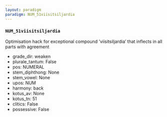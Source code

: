 ```yaml
---
layout: paradigm
paradigm: NUM_51viisitsiljardia
---
```

### ` NUM_51viisitsiljardia `

Optimisation hack for exceptional compound ’viisitsiljardia’ that inflects in all parts with agreement
* grade_dir: weaken
* plurale_tantum: False
* pos: NUMERAL
* stem_diphthong: None
* stem_vowel: None
* upos: NUM
* harmony: back
* kotus_av: None
* kotus_tn: 51
* clitics: False
* possessive: False
